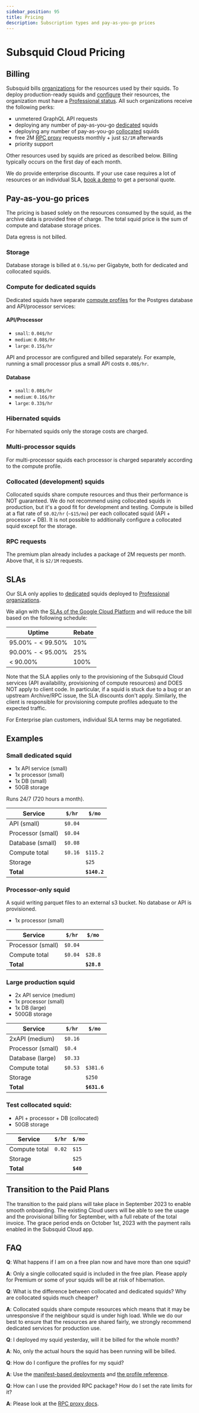 ```yaml
---
sidebar_position: 95
title: Pricing
description: Subscription types and pay-as-you-go prices
---
```


# Subsquid Cloud Pricing

## Billing

Subsquid bills [organizations](/arrowsquid-docs-v0/deploy-squid/organizations) for the resources used by their squids. To deploy production-ready squids and [configure](../scale) their resources, the organization must have a [Professional status](../organizations/#professional-organizations). All such organizations receive the following perks:

 - unmetered GraphQL API requests
 - deploying any number of pay-as-you-go [dedicated](/arrowsquid-docs-v0/deploy-squid/scale/#dedicated) squids
 - deploying any number of pay-as-you-go [collocated](/arrowsquid-docs-v0/deploy-squid/scale/#dedicated) squids
 - free 2M [RPC proxy](/arrowsquid-docs-v0/deploy-squid/rpc-proxy) requests monthly + just `$2/1M` afterwards
 - priority support 

Other resources used by squids are priced as described below. Billing typically occurs on the first day of each month.

We do provide enterprise discounts. If your use case requires a lot of resources or an individual SLA, [book a demo](https://calendly.com/d/yzj-48g-bf7/subsquid-demo) to get a personal quote.

## Pay-as-you-go prices

The pricing is based solely on the resources consumed by the squid, as the archive data is provided free of charge. 
The total squid price is the sum of compute and database storage prices.

Data egress is not billed.

### Storage

Database storage is billed at `0.5$/mo` per Gigabyte, both for dedicated and collocated squids.

### Compute for dedicated squids

Dedicated squids have separate [compute profiles](/arrowsquid-docs-v0/deploy-squid/scale/#services) for the Postgres database and API/processor services:

#### API/Processor

- `small`: `0.04$/hr` 
- `medium`: `0.08$/hr`
- `large`: `0.15$/hr`

API and processor are configured and billed separately. For example, running a small processor plus a small API costs `0.08$/hr`.

#### Database

- `small`: `0.08$/hr`
- `medium`: `0.16$/hr`
- `large`: `0.33$/hr`

### Hibernated squids

For hibernated squids only the storage costs are charged. 

### Multi-processor squids

For multi-processor squids each processor is charged separately according to the compute profile.

### Collocated (development) squids

Collocated squids share compute resources and thus their performance is NOT guaranteed. We do not recommend using
collocated squids in production, but it's a good fit for development and testing.
Compute is billed at a flat rate of `$0.02/hr` (`~$15/mo`) per each collocated squid (API + processor + DB).
It is not possible to additionally configure a collocated squid except for the storage.

### RPC requests

The premium plan already includes a package of 2M requests per month. Above that, it is `$2/1M` requests. 

## SLAs

Our SLA only applies to [dedicated](../scale/#dedicated) squids deployed to [Professional organizations](../organizations/#professional-organizations).

We align with the [SLAs of the Google Cloud Platform](https://cloud.google.com/compute/sla) and will reduce the bill based on the following schedule:

| Uptime | Rebate |
|-----------------|-----------------|
| 95.00% - < 99.50%     | 10%        |
| 90.00% - < 95.00%       | 25%         |
| < 90.00%          | 100%       |

Note that the SLA applies only to the provisioning of the Subsquid Cloud services (API availability, provisioning of compute resources) and DOES NOT apply to client code. In particular, if a squid is stuck due to a bug or an upstream Archive/RPC issue, the SLA discounts don't apply. Similarly, the client is responsible for provisioning compute profiles adequate to the expected traffic.

For Enterprise plan customers, individual SLA terms may be negotiated. 

## Examples

### Small dedicated squid

- 1x API service (small)
- 1x processor (small)
- 1x DB (small)
- 50GB storage

Runs 24/7 (720 hours a month). 

| Service | `$/hr` | `$/mo`          |
|-----------------|-----------------|-----------------|
| API (small) |  `$0.04`    |   |
| Processor (small)  |  `$0.04`    |  |
| Database (small)   | `$0.08`     |     |
| Compute total  |  `$0.16`    | `$115.2` |
| Storage      |          | `$25` |
| **Total**       |      | **`$140.2`** |


### Processor-only squid

A squid writing parquet files to an external s3 bucket. No database or API is provisioned.

- 1x processor (small)

| Service | `$/hr` | `$/mo`          |
|-----------------|-----------------|-----------------|
| Processor (small)  |  `$0.04`    |    |
| Compute total  |  `$0.04`    | `$28.8` |
| **Total**       |      | **`$28.8`** |


### Large production squid

- 2x API service (medium)
- 1x processor (small)
- 1x DB (large)
- 500GB storage

| Service | `$/hr` | `$/mo`          |
|-----------------|-----------------|-----------------|
| 2xAPI (medium)  |  `$0.16`    |   |
| Processor (small) |  `$0.4`    |  |
| Database (large)   | `$0.33`     |     |
| Compute total   |  `$0.53`    | `$381.6` |
| Storage      |          | `$250` |
| **Total**       |      | **`$631.6`** |


### Test collocated squid:

- API + processor + DB (collocated)
- 50GB storage

| Service | `$/hr` | `$/mo`          |
|-----------------|-----------------|-----------------|
| Compute total  | `0.02`    | `$15` |
| Storage      |          | `$25` |
| **Total**       |      | **`$40`** |

## Transition to the Paid Plans

The transition to the paid plans will take place in September 2023 to enable smooth onboarding. 
The existing Cloud users will be able to see the usage and the provisional billing for September, with a full rebate of the total invoice. 
The grace period ends on October 1st, 2023 with the payment rails enabled in the Subsquid Cloud app.

## FAQ

**Q**: What happens if I am on a free plan now and have more than one squid?

**A**: Only a single collocated squid is included in the free plan. Please apply for Premium or some of your squids will be at risk of hibernation.

**Q**: What is the difference between collocated and dedicated squids? Why are collocated squids much cheaper?

**A**: Collocated squids share compute resources which means that it may be unresponsive if the neighbour squid is under high load. 
While we do our best to ensure that the resources are shared fairly, we strongly recommend dedicated services for production use.

**Q**: I deployed my squid yesterday, will it be billed for the whole month?

**A**: No, only the actual hours the squid has been running will be billed.

**Q**: How do I configure the profiles for my squid? 

**A**: Use the [manifest-based deployments](/arrowsquid-docs-v0/deploy-squid/deploy-manifest/) and [the profile reference](/arrowsquid-docs-v0/deploy-squid/scale/).

**Q**: How can I use the provided RPC package? How do I set the rate limits for it?
 
**A**: Please look at the [RPC proxy docs](/arrowsquid-docs-v0/deploy-squid/rpc-proxy/).

